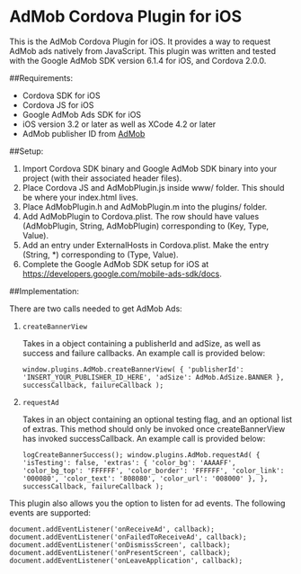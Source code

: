 AdMob Cordova Plugin for iOS
================================

This is the AdMob Cordova Plugin for iOS.  It provides a way to request
AdMob ads natively from JavaScript.  This plugin was written and tested with
the Google AdMob SDK version 6.1.4 for iOS, and Cordova 2.0.0.

##Requirements:

- Cordova SDK for iOS
- Cordova JS for iOS
- Google AdMob Ads SDK for iOS
- iOS version 3.2 or later as well as XCode 4.2 or later
- AdMob publisher ID from [AdMob](www.admob.com)

##Setup:

1. Import Cordova SDK binary and Google AdMob SDK binary into your project (with
   their associated header files).
2. Place Cordova JS and AdMobPlugin.js inside www/ folder. This should be where
   your index.html lives.
3. Place AdMobPlugin.h and AdMobPlugin.m into the plugins/ folder.
4. Add AdMobPlugin to Cordova.plist. The row should have values (AdMobPlugin,
   String, AdMobPlugin) corresponding to (Key, Type, Value).
5. Add an entry under ExternalHosts in Cordova.plist. Make the entry (String, *)
   corresponding to (Type, Value).
6. Complete the Google AdMob SDK setup for iOS at
   https://developers.google.com/mobile-ads-sdk/docs.

##Implementation:

There are two calls needed to get AdMob Ads:

1. `createBannerView`

   Takes in a object containing a publisherId and adSize, as well as success
   and failure callbacks.  An example call is provided below:

     `window.plugins.AdMob.createBannerView(
         {
           'publisherId': 'INSERT_YOUR_PUBLISHER_ID_HERE',
           'adSize': AdMob.AdSize.BANNER
         },
         successCallback,
         failureCallback
     );`

2. `requestAd`

   Takes in an object containing an optional testing flag, and an optional
   list of extras.  This method should only be invoked once createBannerView
   has invoked successCallback.  An example call is provided below:

     `logCreateBannerSuccess();
     window.plugins.AdMob.requestAd(
         {
           'isTesting': false,
           'extras': {
             'color_bg': 'AAAAFF',
             'color_bg_top': 'FFFFFF',
             'color_border': 'FFFFFF',
             'color_link': '000080',
             'color_text': '808080',
             'color_url': '008000'
           },
         },
         successCallback,
         failureCallback
     );`


This plugin also allows you the option to listen for ad events.  The following
events are supported:

`document.addEventListener('onReceiveAd', callback);
document.addEventListener('onFailedToReceiveAd', callback);
document.addEventListener('onDismissScreen', callback);
document.addEventListener('onPresentScreen', callback);
document.addEventListener('onLeaveApplication', callback);`
